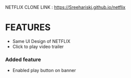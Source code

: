 
NETFLIX CLONE LINK : https://Sreehariskj.github.io/netflix

# FEATURES 
  * Same UI Design of NETFLIX 
  * Click to play video trailer
 ### Added feature 
   * Enabled play button on banner







